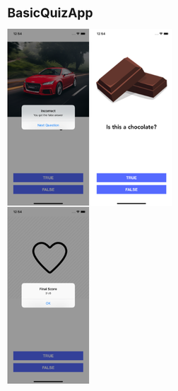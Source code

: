 # BasicQuizApp

<img src="https://github.com/Bucerella/BasicQuizApp/blob/master/QuizApp/Assets.xcassets/ss1.imageset/ss1.png"  height="400">

<img src="https://github.com/Bucerella/BasicQuizApp/blob/master/QuizApp/Assets.xcassets/ss2.imageset/ss2.png"  height="400">

<img src="https://github.com/Bucerella/BasicQuizApp/blob/master/QuizApp/Assets.xcassets/ss3.imageset/ss3.png"  height="400">
